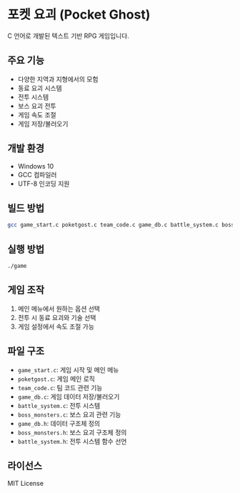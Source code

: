 # 포켓 요괴 (Pocket Ghost)

C 언어로 개발된 텍스트 기반 RPG 게임입니다.

## 주요 기능

- 다양한 지역과 지형에서의 모험
- 동료 요괴 시스템
- 전투 시스템
- 보스 요괴 전투
- 게임 속도 조절
- 게임 저장/불러오기

## 개발 환경

- Windows 10
- GCC 컴파일러
- UTF-8 인코딩 지원

## 빌드 방법

```bash
gcc game_start.c poketgost.c team_code.c game_db.c battle_system.c boss_monsters.c -o game
```

## 실행 방법

```bash
./game
```

## 게임 조작

1. 메인 메뉴에서 원하는 옵션 선택
2. 전투 시 동료 요괴와 기술 선택
3. 게임 설정에서 속도 조절 가능

## 파일 구조

- `game_start.c`: 게임 시작 및 메인 메뉴
- `poketgost.c`: 게임 메인 로직
- `team_code.c`: 팀 코드 관련 기능
- `game_db.c`: 게임 데이터 저장/불러오기
- `battle_system.c`: 전투 시스템
- `boss_monsters.c`: 보스 요괴 관련 기능
- `game_db.h`: 데이터 구조체 정의
- `boss_monsters.h`: 보스 요괴 구조체 정의
- `battle_system.h`: 전투 시스템 함수 선언

## 라이선스

MIT License 